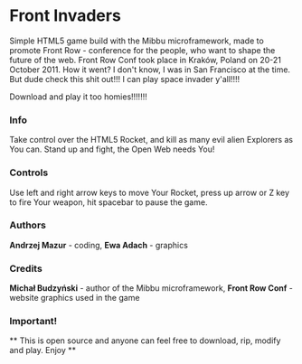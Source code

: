 Front Invaders
========
Simple HTML5 game build with the Mibbu microframework, made to promote Front Row - conference for the people, who want to shape the future of the web. Front Row Conf took place in Kraków, Poland on 20-21 October 2011. How it went? I don't know, I was in San Francisco at the time. But dude check this shit out!!! I can play space invader y'all!!!!

Download and play it too homies!!!!!!! 

### Info ###
Take control over the HTML5 Rocket, and kill as many evil alien Explorers as You can. Stand up and fight, the Open Web needs You!

### Controls ###
Use left and right arrow keys to move Your Rocket, press up arrow or Z key to fire Your weapon, hit spacebar to pause the game.

### Authors ###
**Andrzej Mazur** - coding,
**Ewa Adach** - graphics

### Credits ###
**Michał Budzyński** - author of the Mibbu microframework,
**Front Row Conf** - website graphics used in the game

### Important! ###
** This is open source and anyone can feel free to download, rip, modify and play. Enjoy **